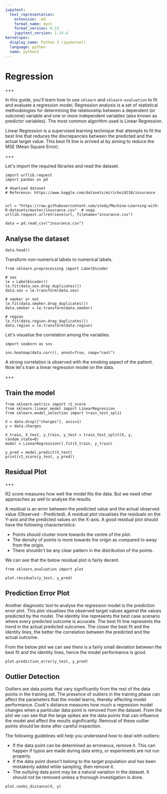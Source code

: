 ```yaml
---
jupytext:
  text_representation:
    extension: .md
    format_name: myst
    format_version: 0.13
    jupytext_version: 1.14.4
kernelspec:
  display_name: Python 3 (ipykernel)
  language: python
  name: python3
---
```


# Regression

+++

In this guide, you'll learn how to use `sklearn` and `sklearn-evaluation` to fit and evaluate a regression model. Regression analysis is a set of statistical methodologies for determining the relationship between a dependent (or outcome) variable and one or more independent variables (also known as predictor variables). The most common algorithm used is Linear Regression. 

Linear Regression is a supervised learning technique that attempts to fit the best line that reduces the discrepancies between the predicted and the actual target value. This best fit line is arrived at by aiming to reduce the MSE (Mean Square Error).

+++

Let's import the required libraries and read the dataset.

```{code-cell} ipython3
import urllib.request
import pandas as pd

# download dataset
# Reference: https://www.kaggle.com/datasets/mirichoi0218/insurance


url = "https://raw.githubusercontent.com/stedy/Machine-Learning-with-R-datasets/master/insurance.csv"  # noqa
urllib.request.urlretrieve(url, filename="insurance.csv")

data = pd.read_csv("insurance.csv")
```

## Analyse the dataset

```{code-cell} ipython3
data.head()
```

Transform non-numerical labels to numerical labels.

```{code-cell} ipython3
from sklearn.preprocessing import LabelEncoder

# sex
le = LabelEncoder()
le.fit(data.sex.drop_duplicates())
data.sex = le.transform(data.sex)

# smoker or not
le.fit(data.smoker.drop_duplicates())
data.smoker = le.transform(data.smoker)

# region
le.fit(data.region.drop_duplicates())
data.region = le.transform(data.region)
```

Let's visualise the correlation among the variables.

```{code-cell} ipython3
import seaborn as sns

sns.heatmap(data.corr(), annot=True, cmap="cool")
```

A strong correlation is observed with the smoking aspect of the patient. Now let's train a linear regression model on the data.

+++

## Train the model

```{code-cell} ipython3
from sklearn.metrics import r2_score
from sklearn.linear_model import LinearRegression
from sklearn.model_selection import train_test_split

X = data.drop(["charges"], axis=1)
y = data.charges

X_train, X_test, y_train, y_test = train_test_split(X, y, random_state=0)
model = LinearRegression().fit(X_train, y_train)
```

```{code-cell} ipython3
y_pred = model.predict(X_test)
print(r2_score(y_test, y_pred))
```

## Residual Plot

+++

R2 score measures how well the model fits the data. But we need other approaches as well to analyse the results. 

A residual is an error between the predicted value and the actual observed value (Observed - Predicted). A residual plot visualises the residuals on the Y-axis and the predicted values on the X-axis. A good residual plot should have the following characteristics:

- Points should cluster more towards the centre of the plot.
- The density of points is more towards the origin as compared to away from the origin.
- There shouldn't be any clear pattern in the distribution of the points.

We can see that the below residual plot is fairly decent.

```{code-cell} ipython3
from sklearn_evaluation import plot

plot.residuals(y_test, y_pred)
```

## Prediction Error Plot

Another diagnostic tool to analyse the regression model is the prediction error plot. This plot visualises the observed target values against the values predicted by the model. 
The identity line represents the best case scenario where every predicted outcome is accurate. 
The best fit line represents the trend in the actual predicted outcomes.
The closer the best fit and the identity lines, the better the correlation between the predicted and the actual outcome.

From the below plot we can see there is a fairly small deviation between the best fit and the identity lines, hence the model performance is good.

```{code-cell} ipython3
plot.prediction_error(y_test, y_pred)
```

## Outlier Detection 

Outliers are data points that vary significantly from the rest of the data points in the training set. The presence of outliers in the training phase can affect the parameters that the model learns, thereby affecting model performance. 
Cook's distance measures how much a regression model changes when a particular data point is removed from the dataset. From the plot we can see that the large spikes are the data points that can influence the model and affect the results significantly. Removal of these outlier points should be done after careful inspection.

The following guidelines will help you understand how to deal with outliers:
- If the data point can be determined as erroneous, remove it. This can happen if typos are made during data entry, or experiments are not run properly.
- If the data point doesn't belong to the target population and has been mistakenly added while sampling, then remove it.
- The outlying data point may be a natural variation in the dataset. It should not be removed unless a thorough investigation is done.

```{code-cell} ipython3
plot.cooks_distance(X, y)
```
